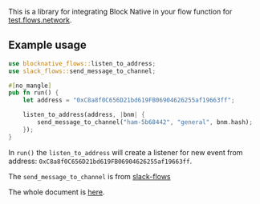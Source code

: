This is a library for integrating Block Native in your flow function for [test.flows.network](https://test.flows.network).

## Example usage

```rust
use blocknative_flows::listen_to_address;
use slack_flows::send_message_to_channel;

#[no_mangle]
pub fn run() {
    let address = "0xC8a8f0C656D21bd619FB06904626255af19663ff";

    listen_to_address(address, |bnm| {
        send_message_to_channel("ham-5b68442", "general", bnm.hash);
    });
}
```

In `run()` the `listen_to_address` will create a listener
for new event from address: `0xC8a8f0C656D21bd619FB06904626255af19663ff`.

The `send_message_to_channel` is from [slack-flows](https://test.flows.network/extension/Slack)

The whole document is [here](https://docs.rs/bn-flows).
